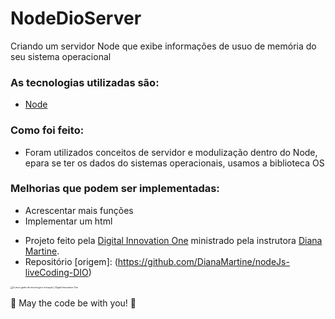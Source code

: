 # NodeDioServer
Criando um servidor Node que exibe informações de usuo de memória do seu sistema operacional

### As tecnologias utilizadas são:
* [Node](https://nodejs.org/en/)

### Como foi feito:
* Foram utilizados conceitos de servidor e modulização dentro do Node, epara se ter os dados do sistemas operacionais, usamos a biblioteca OS

### Melhorias que podem ser implementadas:
* Acrescentar mais funções
* Implementar um html

- Projeto feito pela [Digital Innovation One](https://digitalinnovation.one/) ministrado pela instrutora [Diana Martine](https://github.com/DianaMartine).
- Repositório [origem]: (https://github.com/DianaMartine/nodeJs-liveCoding-DIO)

<img src="https://hermes.digitalinnovation.one/site/images/cover_dio.jpg" alt="Cursos grátis de tecnologia e inovação | Digital Innovation One" style="zoom:25%;" />

🚀 May the code be with you! 🚀
